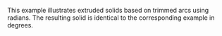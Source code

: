 ﻿This example illustrates extruded solids based on trimmed arcs using radians. The resulting solid is identical to the corresponding example in degrees.
